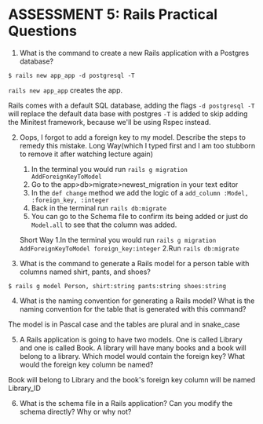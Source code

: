 # ASSESSMENT 5: Rails Practical Questions

1. What is the command to create a new Rails application with a Postgres database?

`$ rails new app_app -d postgresql -T`

`rails new app_app` creates the app.

Rails comes with a default SQL database, adding the flags `-d postgresql -T` will replace the default data base with postgres
`-T` is added to skip adding the Minitest framework, because we'll be using Rspec instead.


2. Oops, I forgot to add a foreign key to my model. Describe the steps to remedy this mistake.
    Long Way(which I typed first and I am too stubborn to remove it after watching lecture again)
    1. In the terminal you would run `rails g migration AddForeignKeyToModel`
    2. Go to the app>db>migrate>newest_migration in your text editor
    3. In the `def change` method we add the logic of a `add_column :Model, :foreign_key, :integer`
    4. Back in the terminal run `rails db:migrate`
    5. You can go to the Schema file to confirm its being added or just do `Model.all` to see that the column was added.

    Short Way
    1.In the terminal you would run `rails g migration AddForeignKeyToModel foreign_key:integer`
    2.Run `rails db:migrate`

3. What is the command to generate a Rails model for a person table with columns named shirt, pants, and shoes?

`$ rails g model Person, shirt:string pants:string shoes:string`

4. What is the naming convention for generating a Rails model? What is the naming convention for the table that is generated with this command?

The model is in Pascal case and the tables are plural and in snake_case

5. A Rails application is going to have two models. One is called Library and one is called Book. A library will have many books and a book will belong to a library. Which model would contain the foreign key? What would the foreign key column be named?

Book will belong to Library and the book's foreign key column will be named Library_ID

6. What is the schema file in a Rails application? Can you modify the schema directly? Why or why not?

